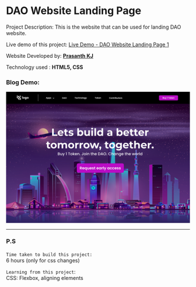 # DAO Website Landing Page

Project Description: This is the website that can be used for landing DAO website.

Live demo of this project: [Live Demo - DAO Website Landing Page 1](https://dao-website-landing-page-1-prasanthkj.netlify.app/)

Website Developed by: **[Prasanth KJ](https://www.prasanthkj.com)**

Technology used     : **HTML5, CSS**

### Blog Demo:

![DAO website landing page thumbnail](https://github.com/PrasanthKJ/dao-website-landing-page-1/blob/main/5.png)

---
### P.S

`Time taken to build this project:` <br>
6 hours (only for css changes)

`Learning from this project`:<br>
CSS: Flexbox, aligning elements

